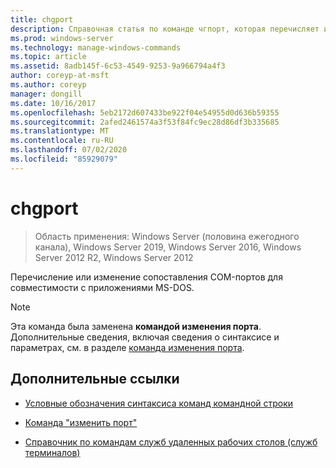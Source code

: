 ```yaml
---
title: chgport
description: Справочная статья по команде чгпорт, которая перечисляет или изменяет сопоставления COM-портов для совместимости с приложениями MS-DOS.
ms.prod: windows-server
ms.technology: manage-windows-commands
ms.topic: article
ms.assetid: 8adb145f-6c53-4549-9253-9a966794a4f3
author: coreyp-at-msft
ms.author: coreyp
manager: dongill
ms.date: 10/16/2017
ms.openlocfilehash: 5eb2172d607433be922f04e54955d0d636b59355
ms.sourcegitcommit: 2afed2461574a3f53f84fc9ec28d86df3b335685
ms.translationtype: MT
ms.contentlocale: ru-RU
ms.lasthandoff: 07/02/2020
ms.locfileid: "85929079"
---
```

# <a name="chgport"></a>chgport

> Область применения: Windows Server (половина ежегодного канала), Windows Server 2019, Windows Server 2016, Windows Server 2012 R2, Windows Server 2012

Перечисление или изменение сопоставления COM-портов для совместимости с приложениями MS-DOS.

> [!NOTE]
> Эта команда была заменена **командой изменения порта**. Дополнительные сведения, включая сведения о синтаксисе и параметрах, см. в разделе [команда изменения порта](change-port.md).

## <a name="additional-references"></a>Дополнительные ссылки

- [Условные обозначения синтаксиса команд командной строки](command-line-syntax-key.md)

- [Команда "изменить порт"](change-port.md)

- [Справочник по командам служб удаленных рабочих столов (служб терминалов)](remote-desktop-services-terminal-services-command-reference.md)
